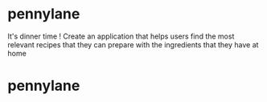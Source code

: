 # pennylane
It's dinner time ! Create an application that helps users find the most relevant recipes that they can prepare with the ingredients that they have at home
# pennylane
